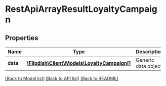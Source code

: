 # RestApiArrayResultLoyaltyCampaign

## Properties
Name | Type | Description | Notes
------------ | ------------- | ------------- | -------------
**data** | [**\Flipdish\Client\Models\LoyaltyCampaign[]**](LoyaltyCampaign.md) | Generic data object. | 

[[Back to Model list]](../README.md#documentation-for-models) [[Back to API list]](../README.md#documentation-for-api-endpoints) [[Back to README]](../README.md)


